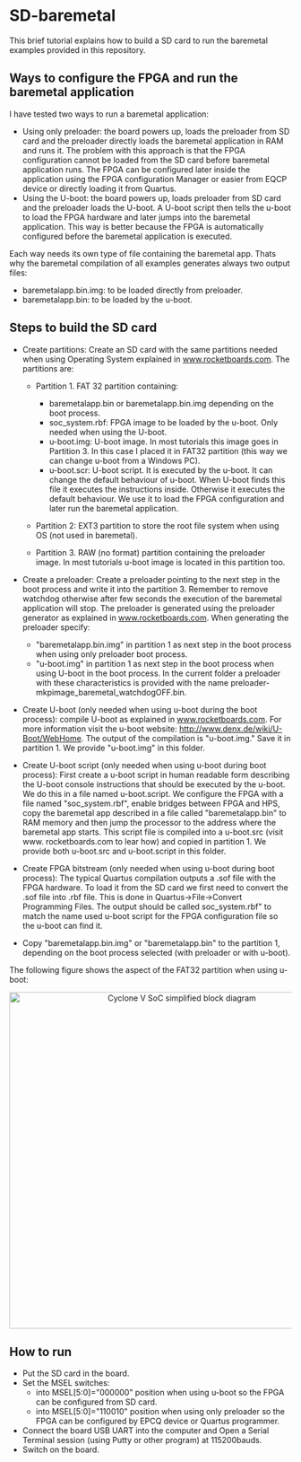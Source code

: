 SD-baremetal
=============

This brief tutorial explains how to build a SD card to run the baremetal examples provided in this repository.

Ways to configure the FPGA and run the baremetal application
------------------------------------------------------------
I have tested two ways to run a baremetal application:
* Using only preloader: the board powers up, loads the preloader from SD card and the preloader directly loads the baremetal application in RAM and runs it. The problem with this approach is that the FPGA configuration cannot be loaded from the SD card before baremetal application runs. The FPGA can be configured later inside the application using the FPGA configuration Manager or easier from EQCP device or directly loading it from Quartus.
* Using the U-boot: the board powers up, loads preloader from SD card and the preloader loads the U-boot. A U-boot script then tells the u-boot to load the FPGA hardware and later jumps into the baremetal application. This way is better because the FPGA is automatically configured before the baremetal application is executed.

Each way needs its own type of file containing the baremetal app. Thats why the baremetal compilation of all examples generates always two output files:
* baremetalapp.bin.img: to be loaded directly from preloader.
* baremetalapp.bin: to be loaded by the u-boot.

Steps to build the SD card
--------------------------
* Create partitions: Create an SD card with the same partitions needed when using Operating System explained in www.rocketboards.com. The partitions are:
	* Partition 1. FAT 32 partition containing:
		* baremetalapp.bin or baremetalapp.bin.img depending on the boot process.
		* soc_system.rbf: FPGA image to be loaded by the u-boot. Only needed when using the U-boot.
		* u-boot.img: U-boot image. In most tutorials this image goes in Partition 3. In this case I placed it in FAT32 partition (this way we can change u-boot from a Windows PC).
		* u-boot.scr: U-boot script. It is executed by the u-boot. It can change the default behaviour of u-boot. When U-boot finds this file it executes the instructions inside. Otherwise it executes the default behaviour. We use it to load the FPGA configuration and later run the baremetal application.
	
	* Partition 2: EXT3 partition to store the root file system when using OS (not used in baremetal).

	* Partition 3. RAW (no format) partition containing the preloader image. In most tutorials u-boot image is located in this partition too.

* Create a preloader: Create a preloader pointing to the next step in the boot process and write it into the partition 3. Remember to remove watchdog otherwise after few seconds the execution of the baremetal application will stop. The preloader is generated using the preloader generator as explained in www.rocketboards.com. When generating the preloader specify:
	*  "baremetalapp.bin.img" in partition 1 as next step in the boot process when using only preloader boot process.
	*  "u-boot.img" in partition 1 as next step in the boot process when using U-boot in the boot process. In the current folder a preloader with these characteristics is provided with the name preloader-mkpimage_baremetal_watchdogOFF.bin.

* Create U-boot (only needed when using u-boot during the boot process): compile U-boot as explained in www.rocketboards.com. For more information visit the u-boot website: http://www.denx.de/wiki/U-Boot/WebHome. The output of the compilation is "u-boot.img." Save it in partition 1. We provide "u-boot.img" in this folder.
* Create U-boot script (only needed when using u-boot during boot process): First create a u-boot script in human readable form describing the U-boot console instructions that should be executed by the u-boot. We do this in a file named u-boot.script. We configure the FPGA with a file named "soc_system.rbf", enable bridges between FPGA and HPS, copy the baremetal app described in a file called "baremetalapp.bin" to RAM memory and then jump the processor to the address where the baremetal app starts. This script file is compiled into a u-boot.src (visit www. rocketboards.com to lear how) and copied in partition 1. We provide both u-boot.src and u-boot.script in this folder.
* Create FPGA bitstream (only needed when using u-boot during boot process): The typical Quartus compilation outputs a .sof file with the FPGA hardware. To load it from the SD card we first need to convert the .sof file into .rbf file. This is done in Quartus->File->Convert Programming Files. The output should be called soc_system.rbf" to match the name used u-boot script for the FPGA configuration file so the u-boot can find it.
* Copy "baremetalapp.bin.img" or "baremetalapp.bin" to the partition 1, depending on the boot process selected (with preloader or with u-boot).

The following figure shows the aspect of the FAT32 partition when using u-boot:
<p align="center">
  <img src="https://raw.githubusercontent.com/UviDTE-FPSoC/CycloneVSoC-examples/master/SD-baremetal/FAT32-partition.png" width="600" align="middle" alt="Cyclone V SoC simplified block diagram" />
</p>


How to run
----------
* Put the SD card in the board.
* Set the MSEL switches:
	* into MSEL[5:0]="000000" position when using u-boot so the FPGA can be configured from SD card.
	* into MSEL[5:0]="110010" position when using only preloader so the FPGA can be configured by EPCQ device or Quartus programmer.
* Connect the board USB UART into the computer and Open a Serial Terminal session (using Putty or other program) at 115200bauds.
* Switch on the board.